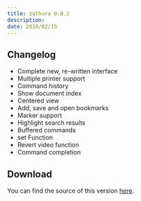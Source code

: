 ```yaml
---
title: zathura 0.0.2
description:
date: 2010/02/15
---
```


## Changelog

* Complete new, re-written interface
* Multiple printer support
* Command history
* Show document index
* Centered view
* Add, save and open bookmarks
* Marker support
* Highlight search results
* Buffered commands
* set Function
* Revert video function
* Command completion

## Download
You can find the source of this version [here](/projects/zathura/download/).

